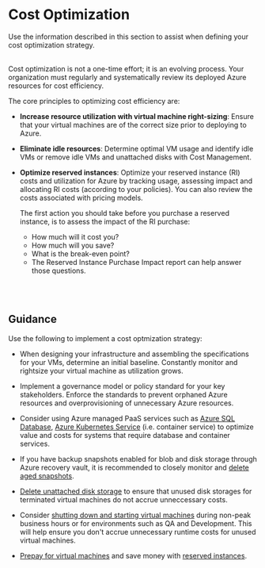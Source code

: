 # Cost Optimization
Use the information described in this section to assist when defining your cost optimization strategy.
<br />
<br />

Cost optimization is not a one-time effort; it is an evolving process. Your organization must regularly and systematically review its deployed Azure resources for cost efficiency. 

The core principles to optimizing cost efficiency are:

- **Increase resource utilization with virtual machine right-sizing**: Ensure that your virtual machines are of the correct size prior to deploying to Azure. 
   
- **Eliminate idle resources**: Determine optimal VM usage and identify idle VMs or remove idle VMs and unattached disks with Cost Management.
- **Optimize reserved instances**: Optimize your reserved instance (RI) costs and utilization for Azure by tracking usage, assessing impact and allocating RI costs (according to your policies). You can also review the costs associated with pricing models.
  

  The first action you should take before you purchase a reserved instance, is to assess the impact of the RI purchase:
  - How much will it cost you?
  - How much will you save?
  - What is the break-even point?
  - The Reserved Instance Purchase Impact report can help answer those questions.

<br />
<br />

## Guidance
Use the following to implement a cost optmization strategy:

- When designing your infrastructure and assembling the specifications for your VMs, determine an initial baseline. Constantly monitor and rightsize your virtual machine as utilization grows. 

- Implement a governance model or policy standard for your key stakeholders. Enforce the standards to prevent orphaned Azure resources and overprovisioning of unnecessary Azure resources.

- Consider using Azure managed PaaS services such as [Azure SQL Database](https://docs.microsoft.com/en-us/azure/sql-database/sql-database-technical-overview), [Azure Kubernetes Service](https://docs.microsoft.com/en-us/azure/aks/intro-kubernetes) (i.e. container service) to optimize value and costs for systems that require database and container services. 

- If you have backup snapshots enabled for blob and disk storage through Azure recovery vault, it is recommended to closely monitor and [delete aged snapshots](https://docs.microsoft.com/en-us/azure/backup/backup-azure-manage-vms#delete-backup-data).

- [Delete unattached disk storage](https://docs.microsoft.com/en-us/azure/virtual-machines/windows/find-unattached-disks) to ensure that unused disk storages for terminated virtual machines do not accrue unneccessary costs. 

- Consider [shutting down and starting virtual machines](https://docs.microsoft.com/en-us/azure/automation/automation-solution-vm-management) during non-peak business hours or for environments such as QA and Development. This will help ensure you don't accrue unnecessary runtime costs for unused virtual machines.

- [Prepay for virtual machines](https://docs.microsoft.com/en-us/azure/virtual-machines/windows/prepay-reserved-vm-instances) and save money with [reserved instances](https://azure.microsoft.com/en-us/pricing/reserved-vm-instances/).
